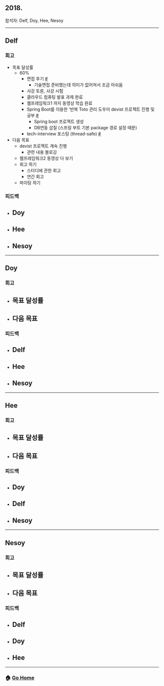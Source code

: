 ## 2018.
참석자: Delf, Doy, Hee, Nesoy

---

## Delf
### 회고
- 목표 달성률
    - 60%
        - 면접 후기 [#]((../delf/contents/Summary_20181209.md))
            - 기술면접 준비했는데 의미가 없어져서 조금 아쉬움
        - 사강 토론, 사강 시험
        - 클라우드 컴퓨팅 발표 과제 완료
        - 웹프레임워크1 까지 동영상 학습 완료
        - Spring Boot를 이용한 '반복 Toto 관리 도우미 devist 프로젝트 진행 및 공부 [#](https://github.com/team-Devist/Devist)
            - Spring boot 프로젝트 생성
            - DB연동 삽질 (스프링 부트 기본 package 경로 설정 때문)
        - tech-interview 포스팅 (thread-safe) [#](https://github.com/WeareSoft/tech-interview/issues/17)
- 다음 목표
    - devist 프로젝트 계속 진행
        - 관련 내용 블로깅
    - 웹프레임워크2 동영상 다 보기
    - 회고 하기
        - 스터디에 관한 회고
        - 연간 회고
    - 파이팅 하기
### 피드백
- Doy
    -
- Hee
    -
- Nesoy
    -

---

## Doy
### 회고
- 목표 달성률
    -
- 다음 목표
    -
### 피드백
- Delf
    -
- Hee
    -
- Nesoy
    -

---

## Hee
### 회고
- 목표 달성률
    -
- 다음 목표
    -
### 피드백
- Doy
    -
- Delf
    -
- Nesoy
    -

---

## Nesoy
### 회고
- 목표 달성률
    -
- 다음 목표
    -
### 피드백
- Delf
    -
- Doy
    -
- Hee
    -

---

### :house: [Go Home](https://github.com/WeareSoft/WWL)
